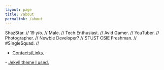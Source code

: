 ```yaml
---
layout: page
title: /about
permalink: /about
---
```

ShazStar. // 19 y/o. // Male. // Tech Enthusiast. // Avid Gamer. // YouTuber. // Photographer. // Newbie Developer? // STUST CSIE Freshman. // #SingleSquad. //

- <a href="https://shazstar.github.io/contacts">Contacts/Links.</a>
<p></p>
- <a href="https://github.com/b2a3e8/jekyll-theme-console">Jekyll theme I used.</a>
